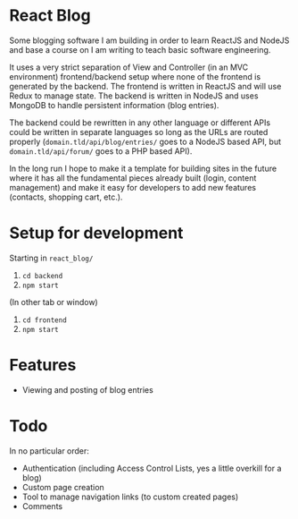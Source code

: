 React Blog
==
Some blogging software I am building in order to learn ReactJS and NodeJS and base a course on I am writing to teach basic software engineering.

It uses a very strict separation of View and Controller (in an MVC environment) frontend/backend setup where none of the frontend is generated by the backend. The frontend is written in ReactJS and will use Redux to manage state. The backend is written in NodeJS and uses MongoDB to handle persistent information (blog entries).

The backend could be rewritten in any other language or different APIs could be written in separate languages so long as the URLs are routed properly (`domain.tld/api/blog/entries/` goes to a NodeJS based API, but `domain.tld/api/forum/` goes to a PHP based API).

In the long run I hope to make it a template for building sites in the future where it has all the fundamental pieces already built (login, content management) and make it easy for developers to add new features (contacts, shopping cart, etc.).

Setup for development
==
Starting in `react_blog/`
1. `cd backend`
2. `npm start`

(In other tab or window)
1. `cd frontend`
1. `npm start`

Features
==
- Viewing and posting of blog entries

Todo
==
In no particular order:
- Authentication (including Access Control Lists, yes a little overkill for a blog)
- Custom page creation
- Tool to manage navigation links (to custom created pages)
- Comments
